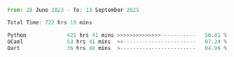 <!--START_SECTION:waka-->

```rust
From: 28 June 2023 - To: 13 September 2025

Total Time: 722 hrs 10 mins

Python             421 hrs 41 mins >>>>>>>>>>>>>>-----------   56.81 %
OCaml              53 hrs 41 mins  >>-----------------------   07.24 %
Dart               36 hrs 48 mins  >------------------------   04.96 %
```

<!--END_SECTION:waka-->
